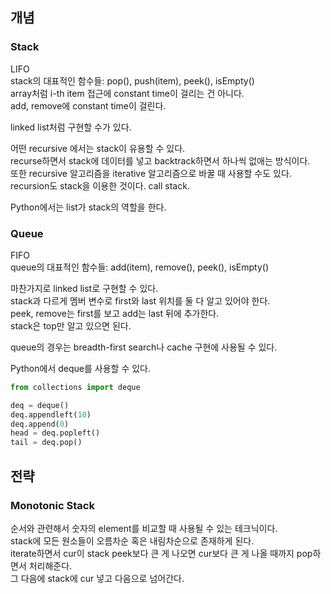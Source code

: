 ## 개념

### Stack

LIFO   
stack의 대표적인 함수들: pop(), push(item), peek(), isEmpty()   
array처럼 i-th item 접근에 constant time이 걸리는 건 아니다.    
add, remove에 constant time이 걸린다.   

linked list처럼 구현할 수가 있다.

어떤 recursive 에서는 stack이 유용할 수 있다.   
recurse하면서 stack에 데이터를 넣고 backtrack하면서 하나씩 없애는 방식이다.     
또한 recursive 알고리즘을 iterative 알고리즘으로 바꿀 때 사용할 수도 있다.   
recursion도 stack을 이용한 것이다. call stack.

Python에서는 list가 stack의 역할을 한다.   



### Queue

FIFO   
queue의 대표적인 함수들: add(item), remove(), peek(), isEmpty()   

마찬가지로 linked list로 구현할 수 있다.   
stack과 다르게 멤버 변수로 first와 last 위치를 둘 다 알고 있어야 한다.   
peek, remove는 first를 보고 add는 last 뒤에 추가한다.   
stack은 top만 알고 있으면 된다.   

queue의 경우는 breadth-first search나 cache 구현에 사용될 수 있다.

Python에서 deque를 사용할 수 있다. 

```python
from collections import deque

deq = deque()
deq.appendleft(10)
deq.append(0)
head = deq.popleft()
tail = deq.pop()
```




## 전략

### Monotonic Stack

순서와 관련해서 숫자의 element를 비교할 때 사용될 수 있는 테크닉이다.   
stack에 모든 원소들이 오름차순 혹은 내림차순으로 존재하게 된다.   
iterate하면서 cur이 stack peek보다 큰 게 나오면 cur보다 큰 게 나올 때까지 pop하면서 처리해준다.   
그 다음에 stack에 cur 넣고 다음으로 넘어간다.   
